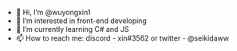 - 👋 Hi, I’m @wuyongxin1
- 👀 I’m interested in front-end developing
- 🌱 I’m currently learning C# and JS
- 📫 How to reach me: discord - xin#3562 or twitter - @seikidaww

<!---
wuyongxin1/wuyongxin1 is a ✨ special ✨ repository because its `README.md` (this file) appears on your GitHub profile.
You can click the Preview link to take a look at your changes.
--->
